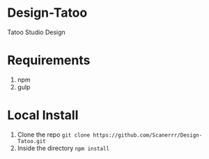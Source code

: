 # Design-Tatoo
Tatoo Studio Design

# Requirements
1. npm
2. gulp

# Local Install
1. Clone the repo `git clone https://github.com/Scanerrr/Design-Tatoo.git`
2. Inside the directory `npm install`
